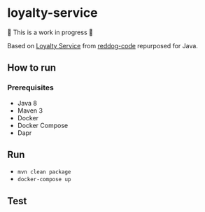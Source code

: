 # loyalty-service
:construction: This is a work in progress :construction:

Based on [Loyalty Service](https://github.com/Azure/reddog-code/tree/master/RedDog.LoyaltyService) from [reddog-code](https://github.com/Azure/reddog-code) repurposed for Java.

## How to run
### Prerequisites
- Java 8
- Maven 3
- Docker
- Docker Compose
- Dapr
## Run
- `mvn clean package`
- `docker-compose up`
## Test
